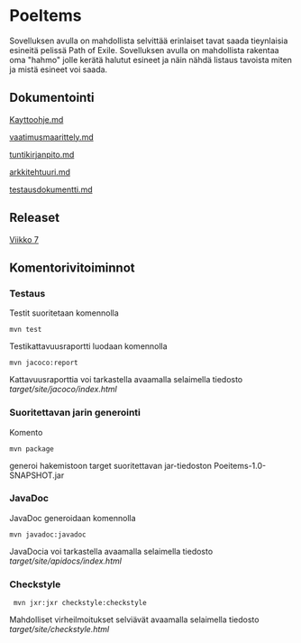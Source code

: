 # PoeItems

Sovelluksen avulla on mahdollista selvittää erinlaiset tavat saada tieynlaisia esineitä pelissä Path of Exile. Sovelluksen avulla on mahdollista rakentaa oma "hahmo" jolle kerätä halutut esineet ja näin nähdä
listaus tavoista miten ja mistä esineet voi saada.

## Dokumentointi

[Kayttoohje.md](https://github.com/silmish/ot-harjoitustyo/blob/master/dokumentointi/kayttoohje.md)

[vaatimusmaarittely.md](https://github.com/silmish/ot-harjoitustyo/blob/master/dokumentointi/vaatimusmaarittely.md)

[tuntikirjanpito.md](https://github.com/silmish/ot-harjoitustyo/blob/master/dokumentointi/tuntikirjanpito.md)

[arkkitehtuuri.md](https://github.com/silmish/ot-harjoitustyo/blob/master/dokumentointi/arkkitehtuuri.md)

[testausdokumentti.md](https://github.com/silmish/ot-harjoitustyo/blob/master/dokumentointi/testaus.md)

## Releaset

[Viikko 7](https://github.com/silmish/ot-harjoitustyo/releases/tag/1.0)

## Komentorivitoiminnot

### Testaus

Testit suoritetaan komennolla

```
mvn test
```

Testikattavuusraportti luodaan komennolla

```
mvn jacoco:report
```

Kattavuusraporttia voi tarkastella avaamalla selaimella tiedosto _target/site/jacoco/index.html_

### Suoritettavan jarin generointi

Komento

```
mvn package
```

generoi hakemistoon target suoritettavan jar-tiedoston Poeitems-1.0-SNAPSHOT.jar

### JavaDoc

JavaDoc generoidaan komennolla

```
mvn javadoc:javadoc
```

JavaDocia voi tarkastella avaamalla selaimella tiedosto _target/site/apidocs/index.html_

### Checkstyle


```
 mvn jxr:jxr checkstyle:checkstyle
```

Mahdolliset virheilmoitukset selviävät avaamalla selaimella tiedosto _target/site/checkstyle.html_

